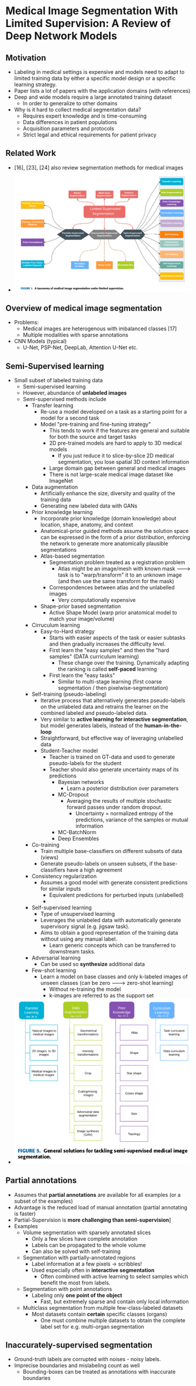 # Medical Image Segmentation With Limited Supervision: A Review of Deep Network Models

## Motivation
-	Labeling in medical settings is expensive and models need to adapt to limited training data by either a specific model design or a specific learning strategy.
-	Paper lists a lot of papers with the application domains (with references)
-	Deep and wide models require a large annotated training dataset 
	-	In order to generalize to other domains
-	Why is it hard to collect medical segmentation data?
	-	Requires expert knowledge and is time-consuming
	-	Data differences in patient populations
	-	Acquisition parameters and protocols
	-	Strict legal and ethical requirements for patient privacy
## Related Work
-	[16], [23], [24] also review segmentation methods for medical images
-	![](../../images/taxonomy-limited-supervision.png)

## Overview of medical image segmentation
-	Problems:
	-	Medical images are heterogenous with imbalanced classes [17]
	-	Multiple modalities with sparse annotations
-	CNN Models (typical)
	-	U-Net, PSP-Net, DeepLab, Attention U-Net etc.

## Semi-Supervised learning
-	Small subset of labeled training data
	-	Semi-supervised learning 
	-	However, abundance of **unlabeled images**
	-	Semi-supervised methods include
		-	Transfer learning
			-	Re-use a model developed on a task as a starting point for a model for a second task
			-	Model "pre-training and fine-tuning strategy"	
				-	This tends to work if the features are general and suitable for both the source and target tasks
				-	2D pre-trained models are hard to apply to 3D medical models 
					-	If you just reduce it to slice-by-slice 2D medical segmentation, you lose spatial 3D context information
				-	Large domain gap between general and medical images
				-	There is not large-scale medical image dataset like ImageNet
		-	Data augmentation
			-	Artificially enhance the size, diversity and quality of the training data
			-	Generating new labeled data with GANs 
		-	Prior knowledge learning
			-	Incorporate prior knowledge (domain knowledge) about location, shape, anatomy, and context 
			-	Anatomical-prior guided methods assume the solution space can be expressed in the form of a prior distribution, enforcing the network to generate more anatomically plausible segmentations
			-	Atlas-based segmentation 
				-	Segmentation problem treated as a registration problem
					-	Atlas might be an image/mesh with known mask ---> task is to "warp/transform" it to an unknown image (and then use the same transform for the mask)
				-	Correspondences between atlas and the unlabelled images
					-	Very computationally expensive
			-	Shape-prior based segmentation
				-	Active Shape Model (warp prior anatomical model to match your image/volume)
		-	Cirruculum learning
			-	Easy-to-Hard strategy
				-	Starts with easier aspects of the task or easier subtasks and then gradually increases the difficulty level.
				-	First learn the "easy samples" and then the "hard samples" (DATA curriculum learning)
					-	These change over the training. Dynamically adapting the ranking is called **self-paced** learning
				-	First learn the "easy tasks"
					-	Similar to multi-stage learning (first coarse segmentation / then pixelwise-segmentation)
		-	Self-training (pseudo-labeling)
			-	Iterative process that alternatively generates pseudo-labels on the unlabeled data and retrains the learner on the combined labeled and pseudo-labeled data.
			-	Very similar to **active learning for interactive segmentation**, but model generates labels, instead of the **human-in-the-loop**
			-	Straightforward, but effective way of leveraging unlabelled data
			-	Student-Teacher model
				-	Teacher is trained on GT-data and used to generate pseudo-labels for the student
				-	Teacher should also generate uncertainty maps of its predictions
					-	Bayesian networks
						-	Learn a posterior distribution over parameters
					-	MC-Dropout
						-	Averaging the results of multiple stochastic forward passes under random dropout.
							-	Uncertainty = normalized entropy of the predictions, variance of the samples or mutual information
					-	MC-BatchNorm
					-	Deep Ensembles	
		-	Co-training
			-	Train multiple base-classifiers on different subsets of data (views)
			-	Generate pseudo-labels on unseen subsets, if the base-classifiers have a high agreement
		-	Consistency regularization
			-	Assumes a good model with generate consistent predictions for similar inputs
				-	Equivalent predictions for perturbed inputs (unlabelled)
				-	
		-	Self-supervised learning
			-	Type of unsupervised learning
			-	Leverages the unlabeled data with automatically generate supervisory signal (e.g. jigsaw task).
			-	Aims to obtain a good representation of the training data without using any manual label.
				-	Learn generic concepts which can be transferred to downstream tasks.
		-	Adversarial learning
			-	Can be used so **synthesize** additional data
		-	Few-shot learning
			-	Learn a model on base classes and only k-labeled images of unseen classes (can be zero ---> zero-shot learning)
				-	Without re-training the model
				-	k-images are referred to as the support set
-	![](../../images/semi-supervised.png)
## Partial annotations
-	Assumes that **partial annotations** are available for all examples (or a subset of the examples)
-	Advantage is the reduced load of manual annotation (partial annotating is faster)
-	Partial-Supervision is **more challenging than semi-supervision**]
-	Examples
	-	Volume segmentation with sparsely annotated slices
		-	Only a few slices have complete annotation
		-	Labels can be propagated to the whole volume
		-	Can also be solved with self-training
	-	Segmentation with partially-annotated regions
		-	Label information at a few pixels -> scribbles!
		-	Used especially often in **interactive segmentation**
			-	Often combined with active learning to select samples which benefit the most from labels.
	-	Segmentation with point annotations
		-	Labeling only **one point of the object**
			-	Fast, but extremely sparse and contain only local information
	-	Multiclass segmentation from multiple few-class-labeled datasets 
		-	Most datasets contain **certain** specific classes (organs)
			-	One must combine multiple datasets to obtain the complete label set for e.g. multi-organ segmentation
## Inaccurately-supervised segmentation
-	Ground-truth labels are corrupted with noises - noisy labels.
-	Imprecise boundaries and mislabeling count as well
	-	Bounding-boxes can be treated as annotations with inaccurate boundaries


